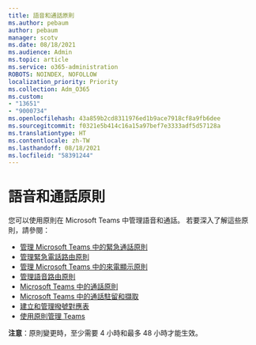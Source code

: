 ```yaml
---
title: 語音和通話原則
ms.author: pebaum
author: pebaum
manager: scotv
ms.date: 08/18/2021
ms.audience: Admin
ms.topic: article
ms.service: o365-administration
ROBOTS: NOINDEX, NOFOLLOW
localization_priority: Priority
ms.collection: Adm_O365
ms.custom:
- "13651"
- "9000734"
ms.openlocfilehash: 43a859b2cd8311976ed1b9ace7918cf8a9fb6dee
ms.sourcegitcommit: f0321e5b414c16a15a97bef7e3333adf5d57128a
ms.translationtype: HT
ms.contentlocale: zh-TW
ms.lasthandoff: 08/18/2021
ms.locfileid: "58391244"
---
```

# <a name="voice-and-calling-policies"></a>語音和通話原則

您可以使用原則在 Microsoft Teams 中管理語音和通話。 若要深入了解這些原則，請參閱：

- [管理 Microsoft Teams 中的緊急通話原則](https://docs.microsoft.com/microsoftteams/manage-emergency-calling-policies)
- [管理緊急電話路由原則](https://docs.microsoft.com/microsoftteams/manage-emergency-call-routing-policies)
- [管理 Microsoft Teams 中的來電顯示原則](https://docs.microsoft.com/microsoftteams/caller-id-policies)
- [管理語音路由原則](https://docs.microsoft.com/microsoftteams/manage-voice-routing-policies)
- [Microsoft Teams 中的通話原則](https://docs.microsoft.com/microsoftteams/teams-calling-policy)
- [Microsoft Teams 中的通話駐留和擷取](https://docs.microsoft.com/microsoftteams/call-park-and-retrieve)
- [建立和管理撥號對應表](https://docs.microsoft.com/microsoftteams/create-and-manage-dial-plans)
- [使用原則管理 Teams](https://docs.microsoft.com/microsoftteams/manage-teams-with-policies)

**注意**：原則變更時，至少需要 4 小時和最多 48 小時才能生效。